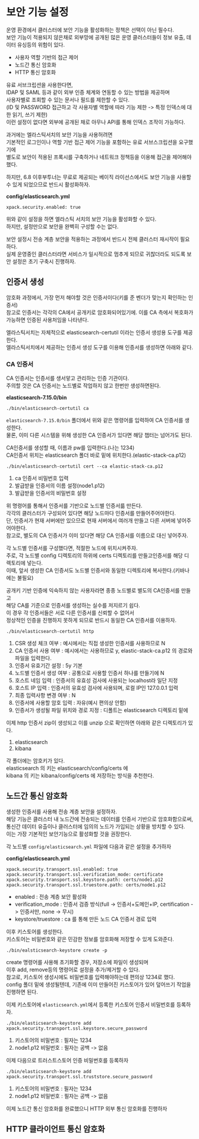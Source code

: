 # 보안 기능 설정

운영 환경에서 클러스터에 보안 기능을 활성화하는 정책은 선택이 아닌 필수다.  
보안 기능이 적용되지 않은채로 외부망에 공개된 많은 운영 클러스터들이 정보 유출, 데이터 유싱등의 위험이 있다.  
 
* 사용자 역할 기반의 접근 제어 
* 노드간 통신 암호화 
* HTTP 통신 암호화 
 
유료 서브크립션을 사용한다면,   
IDAP 및 SAML 등과 같이 외부 인증 체계와 연동할 수 있는 방법을 제공하며    
사용자별로 조회할 수 있는 문서나 필드를 제한할 수 있다.       
(ID 및 PASSWORD 접근하고 각 사용자별 역할에 따라 기능 제한 -> 특정 인덱스에 대한 읽기, 쓰기 제한)   
이런 설정이 없다면 외부에 공개된 채로 아무나 API를 통해 인덱스 조작이 가능하다.     
   
과거에는 엘라스틱서치의 보안 기능을 사용허려면    
기본적인 로그인이나 역할 기반 접근 제어 기능을 포함하는 유료 서브스크립션을 요구했기에       
별도로 보안이 적용된 프록시를 구축하거나 네트워크 정책등을 이용해 접근을 제어해야했다.   

하지만, 6.8 이후부투너는 무료로 제공되는 베이직 라이선스에서도 보안 기능을 사용할 수 있게 되었으므로 반드시 활성화하자.   

**config/elasticsearch.yml**
```
xpack.security.enabled: true
```
위와 같이 설정을 하면 엘라스틱 서치의 보안 기능을 활성화할 수 있다.   
하지만, 설정만으로 보안을 완벽히 구성할 수는 없다.   
  
보안 설정시 전송 계층 보안을 적용하는 과정에서 반드시 전체 클러스터 재시작이 필요하다.     
실제 운영중인 클러스터라면 서비스가 일시적으로 멈추게 되므로 귀찮더라도 되도록 보안 설정은 초기 구축시 진행하자.  

## 인증서 생성 
 
암호화 과정에서, 가장 먼저 해야할 것은 인증서이다(키를 준 벤더가 맞는지 확인하는 인증서)      
참고로 인증서는 각각의 CA에서 공개키로 암호화되어있기에. 이를 CA 측에서 복호화가 가능하면 인증된 사용처임을 나타낸다.   

엘라스틱서치는 자체적으로 elasticsearch-certutil 이라는 인증서 생성용 도구를 제공한다.   
엘라스틱서치에서 제공하는 인증서 생성 도구를 이용해 인증서를 생성하면 아래와 같다.   

### CA 인증서
CA 인증서는 인증서를 생서앟고 관리하는 인증 기관이다.   
주의할 것은 CA 인증서는 노드별로 작업하지 않고 한번만 생성하면된다.   

**elasticsearch-7.15.0/bin**
```
./bin/elasticsearch-certutil ca
```
`elasticsearch-7.15.0/bin` 폴더에서 위와 같은 명령어를 입력하여 CA 인증서를 생성한다.   
물론, 이미 다른 시스템을 위해 생성한 CA 인증서가 있다면 해당 챕터는 넘어가도 된다.   

CA인증서를 생성할 때, 이름과 pw를 입력한다.(나는 1234)   
CA인증서 위치는 elasticsearch 폴더 바로 밑에 위치한다.(elastic-stack-ca.p12)   

```
./bin/elasticsearch-certutil cert --ca elastic-stack-ca.p12
```
1. ca 인증서 비밀번호 입력
2. 발급받을 인증서의 이름 설정(node1.p12)
3. 발급받을 인증서의 비밀번호 설정 

위 명령어를 통해서 인증서를 기반으로 노드별 인증서륾 만든다.   
각각의 클러스터가 구성되어 있다면 해당 노드마다 인증서를 만들어주어야한다.  
단, 인증서가 현재 서버에만 있으므로 현재 서버에서 여러개 만들고 다른 서버에 넣어주어야한다.   
참고로, 별도의 CA 인증서가 이미 있다면 해당 CA 인증서를 이름으로 대신 넣어주자.   
  
각 노드별 인증서를 구성했다면, 적절한 노드에 위치시켜주자.     
주로, 각 노드별 config 디렉토리의 하위에 certs 디렉토리를 만들고인증서를 해당 디렉토리에 넣는다.     
이때, 앞서 생성한 CA 인증서도 노드별 인증서와 동일한 디렉토리에 복사한다.(키바나에는 불필요) 

공개키 기반 인증에 익숙하지 않는 사용자라면 종종 노드별로 별도의 CA인증서를 만들고    
해당 CA를 기준으로 인증서를 생성하는 실수를 저지르기 쉽다.     
이 경우 각 인증서들은 서로 다른 인증서를 신뢰할 수 없어서       
정상적인 인증을 진행하지 못하게 되므로 반드시 동일한 CA 인증서를 이용하자.    

```
./bin/elasticsearch-certutil http
```
1. CSR 생성 체크 여부 : 예시에서는 직접 생성한 인증서를 사용하므로 N  
2. CA 인증서 사용 여부 : 예시에서는 사용하므로 y, elastic-stack-ca.p12 의 경로와 파일을 입력한다.  
3. 인증서 유효기간 설정 : 5y 기본 
4. 노드별 인증서 생성 여부 : 공통으로 사용할 인증서 하나를 만들기에 N
5. 호스트 네임 입력 : 인증서의 유효성 검사에 사용되는 localhost라 일단 지정  
6. 호스트 IP 입력 : 인증서의 유효성 검사에 사용되며, 로컬 IP인 127.0.0.1 입력 
7. 최종 입력사항 변경 여부 : N
8. 인증서에 사용할 암호 입력 : 자유(예시 편의상 안함)
9. 인증서가 생성될 파일 위치와 경로 지정 : 디폴트는 elasticsearch 디렉토리 밑에 

이제 http 인증서 zip이 생성되고 이를 unzip 으로 확인하면 아래와 같은 디렉토리가 있다.  

1. elasticsearch
2. kibana
 
각 폴더에는 암호키가 있다.     
elasticsearch 의 키는 elasticsearch/config/certs 에   
kibana 의 키는 kibana/config/certs 에 저장하는 방식을 추천한다.  


## 노드간 통신 암호화 
         
생성한 인증서를 사용해 전송 계층 보안을 설정하자.             
해당 기능은 클러스터 내 노드간에 전송되는 데이터를 인증서 기반으로 암호화함으로써,          
통신간 데이터 유츨이나 클러스터에 임의의 노드가 가입되는 상황을 방치할 수 있다.        
이는 가장 기본적인 보안기능으로 활성화할 것을 권장한다.    

각 노드별 `config/elasticsearch.yml` 파일에 다음과 같은 설정을 추가하자 
  
**config/elasticsearch.yml**   
```
xpack.security.transport.ssl.enabled: true
xpack.security.transport.ssl.verification_mode: certificate
xpack.security.transport.ssl.keystore.path: certs/node1.p12
xpack.security.transport.ssl.truestore.path: certs/node1.p12
```
* enabled : 전송 계층 보안 활성화
* verification_mode : 인증서 검증 방식(full -> 인증서+도메인+IP, certification -> 인증서만, none -> 무시)
* keystore/truestore : ca 를 통해 만든 노드 CA 인증서 경로 입력

이후 키스토어를 생성한다.    
키스토어는 비밀번호와 같은 민감한 정보를 암호화해 저장할 수 있게 도와준다.   

```
./bin/ealsticsearch-keystore create -p
```
create 명령어를 사용해 초기화할 경우, 저장소에 파일이 생성되며     
이후 add, remove등의 명령어로 설정을 추가/제거할 수 있다.     
참고로, 키스토어 생성시에도 비밀번호를 입력해야하는데 편의상 1234로 했다.   
config 폴더 밑에 생성될텐데, 기존에 이미 만들어진 키스토어가 있어 덮어쓰기 작업을 진행하면 된다.  

이제 키스토어에 `elasticsearch.yml`에서 등록한 키스토어 인증서 비밀번호를 등록하자.  

```
./bin/elasticsearch-keystore add xpack.security.transport.ssl.keystore.secure_password
```
1. 키스토어의 비밀번호 : 필자는 1234
2. node1.p12 비밀번호 : 필자는 공백 -> 없음

이제 다음으로 트러스트스토어 인증 비밀번호를 등록하자    

```
./bin/elasticsearch-keystore add xpack.security.transport.ssl.truststore.secure_password
```
1. 키스토어의 비밀번호 : 필자는 1234
2. node1.p12 비밀번호 : 필자는 공백 -> 없음

이제 노드간 통신 암호화를 완료했으니 HTTP 외부 통신 암호화를 진행하자 

## HTTP 클라이언트 통신 암호화 
